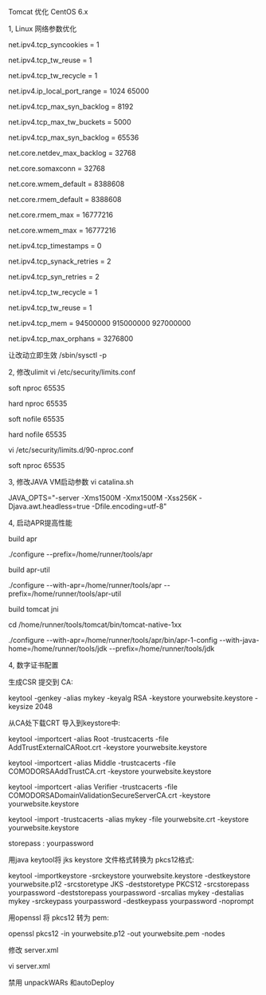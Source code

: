 
Tomcat 优化 CentOS 6.x

1, Linux 网络参数优化

net.ipv4.tcp_syncookies = 1

net.ipv4.tcp_tw_reuse = 1

net.ipv4.tcp_tw_recycle = 1

net.ipv4.ip_local_port_range = 1024 65000

net.ipv4.tcp_max_syn_backlog = 8192

net.ipv4.tcp_max_tw_buckets = 5000

net.ipv4.tcp_max_syn_backlog = 65536

net.core.netdev_max_backlog = 32768

net.core.somaxconn = 32768

net.core.wmem_default = 8388608

net.core.rmem_default = 8388608

net.core.rmem_max = 16777216

net.core.wmem_max = 16777216

net.ipv4.tcp_timestamps = 0

net.ipv4.tcp_synack_retries = 2

net.ipv4.tcp_syn_retries = 2

net.ipv4.tcp_tw_recycle = 1

net.ipv4.tcp_tw_reuse = 1

net.ipv4.tcp_mem = 94500000 915000000 927000000

net.ipv4.tcp_max_orphans = 3276800

让改动立即生效 /sbin/sysctl -p

2, 修改ulimit vi /etc/security/limits.conf

soft nproc 65535

hard nproc 65535

soft nofile 65535

hard nofile 65535

vi /etc/security/limits.d/90-nproc.conf

soft nproc 65535

3, 修改JAVA VM启动参数 vi catalina.sh


JAVA_OPTS="-server -Xms1500M -Xmx1500M -Xss256K -Djava.awt.headless=true -Dfile.encoding=utf-8"

4, 启动APR提高性能

build apr

./configure --prefix=/home/runner/tools/apr

build apr-util

./configure --with-apr=/home/runner/tools/apr --prefix=/home/runner/tools/apr-util

build tomcat jni

cd /home/runner/tools/tomcat/bin/tomcat-native-1xx

./configure --with-apr=/home/runner/tools/apr/bin/apr-1-config --with-java-home=/home/runner/tools/jdk --prefix=/home/runner/tools/jdk

4, 数字证书配置

生成CSR 提交到 CA:

keytool -genkey -alias mykey -keyalg RSA -keystore yourwebsite.keystore -keysize 2048

从CA处下载CRT 导入到keystore中:

keytool -importcert -alias Root -trustcacerts -file AddTrustExternalCARoot.crt -keystore yourwebsite.keystore

keytool -importcert -alias Middle -trustcacerts -file COMODORSAAddTrustCA.crt -keystore yourwebsite.keystore

keytool -importcert -alias Verifier -trustcacerts -file COMODORSADomainValidationSecureServerCA.crt -keystore yourwebsite.keystore

keytool -import -trustcacerts -alias mykey -file yourwebsite.crt -keystore yourwebsite.keystore

storepass : yourpassword

用java keytool将 jks keystore 文件格式转换为 pkcs12格式:

keytool -importkeystore -srckeystore yourwebsite.keystore -destkeystore yourwebsite.p12 -srcstoretype JKS -deststoretype PKCS12 -srcstorepass yourpassword -deststorepass yourpassword -srcalias mykey -destalias mykey -srckeypass yourpassword -destkeypass yourpassword -noprompt

用openssl 将 pkcs12 转为 pem:

openssl pkcs12 -in yourwebsite.p12 -out yourwebsite.pem -nodes

修改 server.xml

<Connector port="8443" 
           protocol="org.apache.coyote.http11.Http11AprProtocol"
           maxThreads="2048" 
           maxHttpHeaderSize="8192"
           URIEncoding="UTF-8"
           connectionTimeout="20000"
           minSpareThreads="20"
           acceptCount="1000"
           enableLookups="false"
           useBodyEncodingForURI="true"
           SSLCertificateKeyFile="/websecure/yourwebsite.pem"
           SSLPassword="yourpassword"
           SSLVerifyClient="false"
           SSLProtocol="TLSv1"
           SSLCertificateFile="/websecure/yourwebsite.crt" 
           SSLEnabled="true" 
           scheme="https" 
           secure="true"                
/>

vi server.xml

禁用 unpackWARs 和autoDeploy
<Host name="localhost"  appBase="webapps"  unpackWARs="false" autoDeploy="false">


